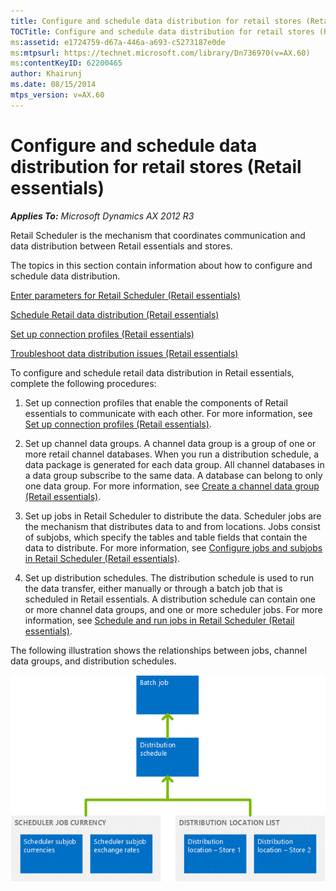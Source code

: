 ```yaml
---
title: Configure and schedule data distribution for retail stores (Retail essentials)
TOCTitle: Configure and schedule data distribution for retail stores (Retail essentials)
ms:assetid: e1724759-d67a-446a-a693-c5273187e0de
ms:mtpsurl: https://technet.microsoft.com/library/Dn736970(v=AX.60)
ms:contentKeyID: 62200465
author: Khairunj
ms.date: 08/15/2014
mtps_version: v=AX.60
---
```


# Configure and schedule data distribution for retail stores (Retail essentials) 


_**Applies To:** Microsoft Dynamics AX 2012 R3_

Retail Scheduler is the mechanism that coordinates communication and data distribution between Retail essentials and stores.

The topics in this section contain information about how to configure and schedule data distribution.

[Enter parameters for Retail Scheduler (Retail essentials)](enter-parameters-for-retail-scheduler-retail-essentials.md)

[Schedule Retail data distribution (Retail essentials)](schedule-retail-data-distribution-retail-essentials.md)

[Set up connection profiles (Retail essentials)](set-up-connection-profiles-retail-essentials.md)

[Troubleshoot data distribution issues (Retail essentials)](troubleshoot-data-distribution-issues-retail-essentials.md)

To configure and schedule retail data distribution in Retail essentials, complete the following procedures:

1.  Set up connection profiles that enable the components of Retail essentials to communicate with each other. For more information, see [Set up connection profiles (Retail essentials)](set-up-connection-profiles-retail-essentials.md).

2.  Set up channel data groups. A channel data group is a group of one or more retail channel databases. When you run a distribution schedule, a data package is generated for each data group. All channel databases in a data group subscribe to the same data. A database can belong to only one data group. For more information, see [Create a channel data group (Retail essentials)](create-a-channel-data-group-retail-essentials.md).

3.  Set up jobs in Retail Scheduler to distribute the data. Scheduler jobs are the mechanism that distributes data to and from locations. Jobs consist of subjobs, which specify the tables and table fields that contain the data to distribute. For more information, see [Configure jobs and subjobs in Retail Scheduler (Retail essentials)](configure-jobs-and-subjobs-in-retail-scheduler-retail-essentials.md).

4.  Set up distribution schedules. The distribution schedule is used to run the data transfer, either manually or through a batch job that is scheduled in Retail essentials. A distribution schedule can contain one or more channel data groups, and one or more scheduler jobs. For more information, see [Schedule and run jobs in Retail Scheduler (Retail essentials)](schedule-and-run-jobs-in-retail-scheduler-retail-essentials.md).

The following illustration shows the relationships between jobs, channel data groups, and distribution schedules.

![How Retail Scheduler works](images/JJ679920.RetailScheduler(en-us,AX.60).gif "How Retail Scheduler works")

  


